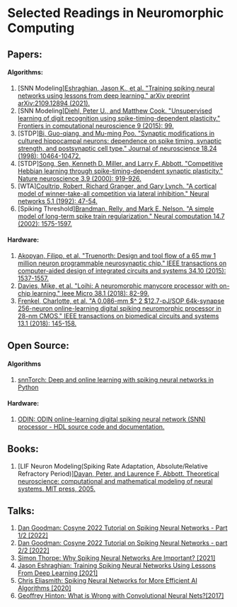 # Selected Readings in Neuromorphic Computing
## Papers:
#### Algorithms:
1. [SNN Modeling][Eshraghian, Jason K., et al. "Training spiking neural networks using lessons from deep learning." arXiv preprint arXiv:2109.12894 (2021).](https://arxiv.org/pdf/2109.12894.pdf)
2. [SNN Modeling][Diehl, Peter U., and Matthew Cook. "Unsupervised learning of digit recognition using spike-timing-dependent plasticity." Frontiers in computational neuroscience 9 (2015): 99.](https://www.frontiersin.org/articles/10.3389/fncom.2015.00099/full)
3. [STDP][Bi, Guo-qiang, and Mu-ming Poo. "Synaptic modifications in cultured hippocampal neurons: dependence on spike timing, synaptic strength, and postsynaptic cell type." Journal of neuroscience 18.24 (1998): 10464-10472.](https://www.jneurosci.org/content/jneuro/18/24/10464.full.pdf)
4. [STDP][Song, Sen, Kenneth D. Miller, and Larry F. Abbott. "Competitive Hebbian learning through spike-timing-dependent synaptic plasticity." Nature neuroscience 3.9 (2000): 919-926.](https://www.nature.com/articles/nn0900_919)
5. [WTA][Coultrip, Robert, Richard Granger, and Gary Lynch. "A cortical model of winner-take-all competition via lateral inhibition." Neural networks 5.1 (1992): 47-54.](https://www.researchgate.net/profile/Richard-Granger/publication/222066408_A_cortical_model_of_winner-take-all_competition_via_lateral_inhibition/links/5e0f58c7a6fdcc2837550904/A-cortical-model-of-winner-take-all-competition-via-lateral-inhibition.pdf)
6. [Spiking Threshold][Brandman, Relly, and Mark E. Nelson. "A simple model of long-term spike train regularization." Neural computation 14.7 (2002): 1575-1597.](http://nelson.beckman.illinois.edu/pubs/Brandman_Nelson02.pdf)
#### Hardware:
1. [Akopyan, Filipp, et al. "Truenorth: Design and tool flow of a 65 mw 1 million neuron programmable neurosynaptic chip." IEEE transactions on computer-aided design of integrated circuits and systems 34.10 (2015): 1537-1557.](https://redwood.berkeley.edu/wp-content/uploads/2021/08/Akopyan2015.pdf)
2. [Davies, Mike, et al. "Loihi: A neuromorphic manycore processor with on-chip learning." Ieee Micro 38.1 (2018): 82-99.](https://ieeexplore.ieee.org/stamp/stamp.jsp?arnumber=8259423&casa_token=lC7yFeUtNxEAAAAA:6M7DALvOP0yGMpufJncb1tBt9xFZ6KHxG7T_jY1sqDWp-xzI2klnmlDMflJW5Q1kKi_ZQo_4uF5MYg&tag=1)
3. [Frenkel, Charlotte, et al. "A 0.086-mm $^ 2 $12.7-pJ/SOP 64k-synapse 256-neuron online-learning digital spiking neuromorphic processor in 28-nm CMOS." IEEE transactions on biomedical circuits and systems 13.1 (2018): 145-158.](https://ieeexplore.ieee.org/stamp/stamp.jsp?arnumber=8528875)
## Open Source:
#### Algorithms
1. [snnTorch: Deep and online learning with spiking neural networks in Python](https://github.com/jeshraghian/snntorch)
#### Hardware:
1. [ODIN: ODIN online-learning digital spiking neural network (SNN) processor - HDL source code and documentation.](https://github.com/ChFrenkel/ODIN)
## Books:
1. [LIF Neuron Modeling(Spiking Rate Adaptation, Absolute/Relative Refractory Period)][Dayan, Peter, and Laurence F. Abbott. Theoretical neuroscience: computational and mathematical modeling of neural systems. MIT press, 2005.](https://drive.google.com/file/d/0B9bX852JMJ__YTYzNWQ0ZmItYmU0MS00NjZmLTk1MTYtZTQ0ZDVlNDMxMDJj/view?resourcekey=0-VbLeRG9RwR4WHuVI5sA1PQ)
## Talks:
1. [Dan Goodman: Cosyne 2022 Tutorial on Spiking Neural Networks - Part 1/2 [2022]](https://youtu.be/GTXTQ_sOxak)
2. [Dan Goodman: Cosyne 2022 Tutorial on Spiking Neural Networks - part 2/2 [2022]](https://youtu.be/rfck_p0JrIc)
3. [Simon Thorpe: Why Spiking Neural Networks Are Important? [2021]](https://youtu.be/8K5oc4y0Vas)
4. [Jason Eshraghian: Training Spiking Neural Networks Using Lessons From Deep Learning [2021]](https://youtu.be/zldal7b7sJ4)
5. [Chris Eliasmith: Spiking Neural Networks for More Efficient AI Algorithms [2020]](https://youtu.be/PeW-TN3P1hk)
6. [Geoffrey Hinton: What is Wrong with Convolutional Neural Nets?[2017]](https://youtu.be/Jv1VDdI4vy4)
